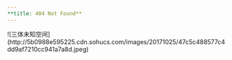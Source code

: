 ```yaml
---
**title: 404 Not Found**
---
```


<center>

</center>
![三体未知空间](http://5b0988e595225.cdn.sohucs.com/images/20171025/47c5c488577c4dd9af7210cc941a7a8d.jpeg)
<blockquote class="blockquote-center">

</blockquote>